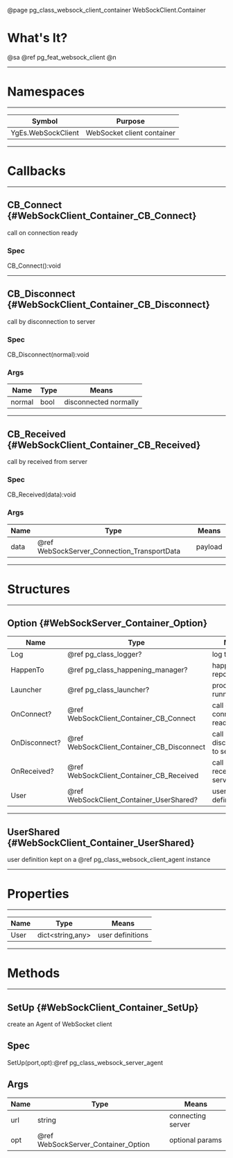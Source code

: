 ﻿@page pg_class_websock_client_container WebSockClient.Container

# What's It?

@sa @ref pg_feat_websock_client @n

-----
# Namespaces

-----
| Symbol | Purpose |
|--------|---------|
| YgEs.WebSockClient | WebSocket client container |

-----
# Callbacks

-----
## CB_Connect {#WebSockClient_Container_CB_Connect}

call on connection ready

### Spec

CB_Connect():void

-----
## CB_Disconnect {#WebSockClient_Container_CB_Disconnect}

call by disconnection to server

### Spec

CB_Disconnect(normal):void

### Args

| Name | Type | Means |
|------|------|-------|
| normal | bool | disconnected normally |

-----
## CB_Received {#WebSockClient_Container_CB_Received}

call by received from server

### Spec

CB_Received(data):void

### Args

| Name | Type | Means |
|------|------|-------|
| data | @ref WebSockServer_Connection_TransportData | payload |

-----
# Structures

-----
## Option {#WebSockServer_Container_Option}

| Name | Type | Means |
|------|------|-------|
| Log | @ref pg_class_logger? | log to |
| HappenTo | @ref pg_class_happening_manager? | happenings reported in it |
| Launcher | @ref pg_class_launcher? | procedures running on it |
| OnConnect? | @ref WebSockClient_Container_CB_Connect | call on connection ready |
| OnDisconnect? | @ref WebSockClient_Container_CB_Disconnect | call by disconnection to server |
| OnReceived? | @ref WebSockClient_Container_CB_Received | call by received from server |
| User | @ref WebSockClient_Container_UserShared? | user definition |

-----
## UserShared {#WebSockClient_Container_UserShared}

user definition kept on a @ref pg_class_websock_client_agent instance  

-----
# Properties

-----
| Name | Type | Means |
|------|------|-------|
| User | dict<string,any> | user definitions |

-----
# Methods

-----
## SetUp {#WebSockClient_Container_SetUp}

create an Agent of WebSocket client

## Spec

SetUp(port,opt):@ref pg_class_websock_server_agent

## Args

| Name | Type | Means |
|------|------|-------|
| url | string | connecting server |
| opt | @ref WebSockServer_Container_Option | optional params |
